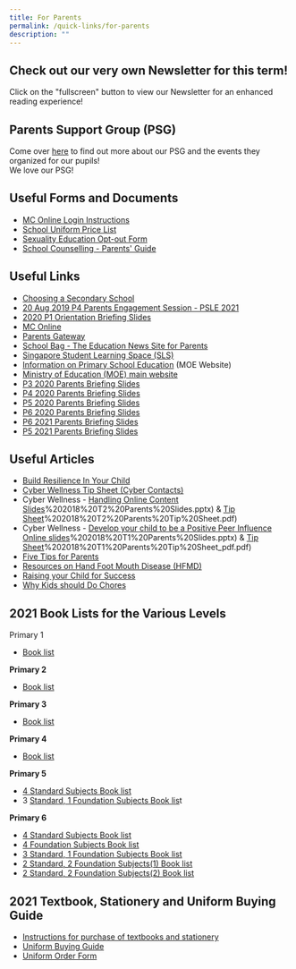 ```yaml
---
title: For Parents
permalink: /quick-links/for-parents
description: ""
---
```

Check out our very own Newsletter for this term!
------------------------------------------------

  
  
Click on the "fullscreen" button to view our Newsletter for an enhanced reading experience!  
  

Parents Support Group (PSG)
---------------------------

  
Come over [here](https://yiochukangpri.moe.edu.sg/partners/parent-support-group-psg) to find out more about our PSG and the events they organized for our pupils!   
We love our PSG!  
  

Useful Forms and Documents
--------------------------

  

*   [MC Online Login Instructions](https://yiochukangpri.moe.edu.sg/qql/slot/u746/Others/Notification%20for%20Parents/Useful%20Links/MCE%20Parents'%20Talk%202015%20[Compatibility%20Mode].pdf)
*   [School Uniform Price List](https://yiochukangpri.moe.edu.sg/qql/slot/u746/Others/Notification%20for%20Parents/Forms/2019_Uniform.pdf)
*   [Sexuality Education Opt-out Form](https://yiochukangpri.moe.edu.sg/qql/slot/u746/Others/Notification%20for%20Parents/Letters%20to%20Parents%202018/2018_SEd_Parents'%20Opt-out%20Form.pdf)
*   [School Counselling - Parents' Guide](https://docs.google.com/a/yckps.edu.sg/viewer?a=v&pid=sites&srcid=eWNrcHMuZWR1LnNnfHlja3BzLWxlYXZlZm9ybXxneDo3YTNjNmQ4OTY2YWY0OTA1)

Useful Links
------------

*   [Choosing a Secondary School](https://www.schoolbag.sg/story/the-next-phase-choosing-a-secondary-school?utm_source=newsletter&utm_medium=email&utm_campaign=2019-Oct)
*   [20 Aug 2019 P4 Parents Engagement Session - PSLE 2021](https://yiochukangpri.moe.edu.sg/qql/slot/u746/Others/Notification%20for%20Parents/Useful%20Links/P4%20Parents%20Engagement%20Session%20%20-%20PSLE%202021%20(20%20August%202019).pdf)
*   [2020 P1 Orientation Briefing Slides](https://yiochukangpri.moe.edu.sg/qql/slot/u746/Others/Notification%20for%20Parents/Useful%20Links/P1%20(2020)%20Orientation%20Slides%20By%20Vice%20Principal.pdf)
*   [MC Online](https://www.mconline.sg/LEAD/login/lms_login.aspx)
*   [Parents Gateway](https://pg.moe.edu.sg/)
*   [School Bag - The Education News Site for Parents](https://www.schoolbag.sg/)
*   [Singapore Student Learning Space (SLS)](http://learning.moe.edu.sg/)
*   [Information on Primary School Education](https://www.moe.gov.sg/education/primary) (MOE Website)
*   [Ministry of Education (MOE) main website](https://www.moe.gov.sg/)
*   [P3 2020 Parents Briefing Slides](https://yiochukangpri.moe.edu.sg/qql/slot/u746/Others/Notification%20for%20Parents/P3%20P5%20Parents%20Briefing/2020%20P3%20Parents%20Briefing%20Session_7%20Feb%202020_website.pdf)
*   [P4 2020 Parents Briefing Slides](https://yiochukangpri.moe.edu.sg/qql/slot/u746/Others/Notification%20for%20Parents/Useful%20Links/P4%20Parents%20Briefing%20Jan%202020.pdf) 
*   [P5 2020 Parents Briefing Slides](https://yiochukangpri.moe.edu.sg/qql/slot/u746/Others/Notification%20for%20Parents/P3%20P5%20Parents%20Briefing/2020%20P5%20Parents%20Briefing%20Session_7%20Feb%202020_Website.pdf)
*   [P6 2020 Parents Briefing Slides](https://yiochukangpri.moe.edu.sg/qql/slot/u746/Others/Notification%20for%20Parents/Useful%20Links/P6%20Parents%20Briefing_Jan%202020.pdf)
*   [P6 2021 Parents Briefing Slides](https://yiochukangpri.moe.edu.sg/qql/slot/u746/2021/announcements/parents%20briefing%20slides/P6%20Parents%20Briefing_13%20Jan%202021_Web.pdf)
*   [P5 2021 Parents Briefing Slides](https://yiochukangpri.moe.edu.sg/qql/slot/u746/2021/announcements/parents%20briefing%20slides/2021%20P5%20Parents%20Briefing_15%20Jan_Sch%20Website.pdf)

Useful Articles
---------------
*   [Build Resilience In Your Child](https://yiochukangpri.moe.edu.sg/others/building-resilience)
*   [Cyber Wellness Tip Sheet (Cyber Contacts)](https://yiochukangpri.moe.edu.sg/qql/slot/u746/Others/Notification%20for%20Parents/Useful%20Links/Cyberwellness%20Tip%20sheet%20for%20Parents.pdf)
*   Cyber Wellness - [Handling Online Content Slides](https://yiochukangpri.moe.edu.sg/qql/slot/u746/Others/Notification%20for%20Parents/Useful%20Links/3A)%202018%20T2%20Parents%20Slides.pptx) & [Tip Sheet](https://yiochukangpri.moe.edu.sg/qql/slot/u746/Others/Notification%20for%20Parents/Useful%20Links/3B)%202018%20T2%20Parents%20Tip%20Sheet.pdf)
*   Cyber Wellness - [Develop your child to be a Positive Peer Influence Online slides](https://yiochukangpri.moe.edu.sg/qql/slot/u746/Others/Notification%20for%20Parents/Useful%20Links/3A)%202018%20T1%20Parents%20Slides.pptx) & [Tip Sheet](https://yiochukangpri.moe.edu.sg/qql/slot/u746/Others/Notification%20for%20Parents/Useful%20Links/3B)%202018%20T1%20Parents%20Tip%20Sheet_pdf.pdf)
*   [Five Tips for Parents](https://docs.google.com/a/yckps.edu.sg/viewer?a=v&pid=sites&srcid=eWNrcHMuZWR1LnNnfHlja3BzLWxlYXZlZm9ybXxneDo3NzRiZjc3OWZlNmEzZmQ)
*   [Resources on Hand Foot Mouth Disease (HFMD)](http://www.hpb.gov.sg/HOPPortal/dandc-article/792)
*   [Raising your Child for Success](https://www.schoolbag.sg/story/raising-your-child-for-success#.V4xsxet97IX)
*   [Why Kids should Do Chores](https://www.schoolbag.sg/story/why-kids-should-do-chores#.V1RPLrh97IU)

2021 Book Lists for the Various Levels
--------------------------------------

  
Primary 1  

*   [Book list](https://yiochukangpri.moe.edu.sg/qql/slot/u746/2020/booklist/P1%20Booklist%202021.pdf) 

  

**Primary 2**

*   [Book list](https://yiochukangpri.moe.edu.sg/qql/slot/u746/2020/booklist/P2%20Booklist%202021.pdf)

  

**Primary 3**

*   [Book list](https://yiochukangpri.moe.edu.sg/qql/slot/u746/2020/booklist/P3%20Booklist%202021.pdf)

  

**Primary 4**

*   [Book list](https://yiochukangpri.moe.edu.sg/qql/slot/u746/2020/booklist/P4%20Booklist%202021.pdf)

  

**Primary 5** 

*   [4 Standard Subjects Book list](https://yiochukangpri.moe.edu.sg/qql/slot/u746/2020/booklist/P5%20Booklist%202021.pdf)
*   3 [Standard, 1 Foundation Subjects Book lis](https://yiochukangpri.moe.edu.sg/qql/slot/u746/2020/booklist/P5%203S1F%20Booklist%202021.pdf)t

**Primary 6**

*   [4 Standard Subjects Book list](https://yiochukangpri.moe.edu.sg/qql/slot/u746/2020/booklist/P6%20Boolist%202021.pdf)
*   [4 Foundation Subjects Book list](https://yiochukangpri.moe.edu.sg/qql/slot/u746/2020/booklist/P6%20Foundation%20Booklist%202021.pdf)
*   [3 Standard, 1 Foundation Subjects Book list](https://yiochukangpri.moe.edu.sg/qql/slot/u746/2020/booklist/P6%203S1F%20Booklist.pdf)
*   [2 Standard, 2 Foundation Subjects(1) Book list](https://yiochukangpri.moe.edu.sg/qql/slot/u746/2020/booklist/P6%202S2F%20-%201%20Booklist.pdf)
*   [2 Standard, 2 Foundation Subjects(2) Book list](https://yiochukangpri.moe.edu.sg/qql/slot/u746/2020/booklist/P6%202S2F%20-%202%20Booklist.pdf)

  

2021 Textbook, Stationery and Uniform Buying Guide
--------------------------------------------------

  

*   [Instructions for purchase of textbooks and stationery](https://yiochukangpri.moe.edu.sg/qql/slot/u746/2020/booklist/Intructions%20For%20Purhcase%20of%20Textbooks%20%20Stationery%202020%20(002).pptx)
*   [Uniform Buying Guide](https://yiochukangpri.moe.edu.sg/qql/slot/u746/2020/booklist/Uniform%20buying%20guide.pdf)
*   [Uniform Order Form](https://yiochukangpri.moe.edu.sg/qql/slot/u746/2020/booklist/Uniform%20Order%20form.pdf)
